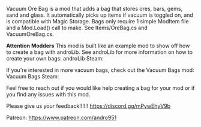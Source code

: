 ﻿Vacuum Ore Bag is a mod that adds a bag that stores ores, bars, gems, sand and glass.
It automatically picks up items if vacuum is toggled on, and is compatible with Magic Storage.
Bags only require 1 simple ModItem file and a Mod.Load() call to make.  See Items/OreBag.cs and VacuumOreBag.cs.

**Attention Modders**
This mod is built like an example mod to show off how to create a bag with androLib.
See androLib for more information on how to create your own bags:
	androLib Steam: 

If you're interested in more vacuum bags, check out the Vacuum Bags mod:
	Vacuum Bags Steam: 

Feel free to reach out if you would like help creating a bag for your mod or if you find any issues with this mod.

Please give us your feedback!!!!!!
https://discord.gg/mPywEhyV9b

Patreon:
https://www.patreon.com/andro951